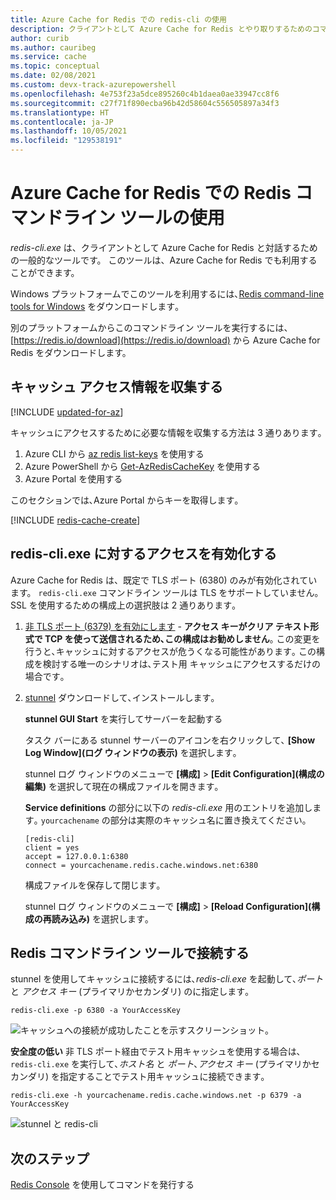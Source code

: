 ```yaml
---
title: Azure Cache for Redis での redis-cli の使用
description: クライアントとして Azure Cache for Redis とやり取りするためのコマンドライン ツールとして *redis-cli.exe* を使用する方法について説明します。
author: curib
ms.author: cauribeg
ms.service: cache
ms.topic: conceptual
ms.date: 02/08/2021
ms.custom: devx-track-azurepowershell
ms.openlocfilehash: 4e753f23a5dce895260c4b1daea0ae33947cc8f6
ms.sourcegitcommit: c27f71f890ecba96b42d58604c556505897a34f3
ms.translationtype: HT
ms.contentlocale: ja-JP
ms.lasthandoff: 10/05/2021
ms.locfileid: "129538191"
---
```

# <a name="use-the-redis-command-line-tool-with-azure-cache-for-redis"></a>Azure Cache for Redis での Redis コマンドライン ツールの使用

*redis-cli.exe* は、クライアントとして Azure Cache for Redis と対話するための一般的なツールです。 このツールは、Azure Cache for Redis でも利用することができます。

Windows プラットフォームでこのツールを利用するには､[Redis command-line tools for Windows](https://github.com/MSOpenTech/redis/releases/) をダウンロードします｡ 

別のプラットフォームからこのコマンドライン ツールを実行するには、[https://redis.io/download](https://redis.io/download) から Azure Cache for Redis をダウンロードします。

## <a name="gather-cache-access-information"></a>キャッシュ アクセス情報を収集する

[!INCLUDE [updated-for-az](../../includes/updated-for-az.md)]

キャッシュにアクセスするために必要な情報を収集する方法は 3 通りあります｡

1. Azure CLI から [az redis list-keys](/cli/azure/redis#az_redis_list_keys) を使用する
2. Azure PowerShell から [Get-AzRedisCacheKey](/powershell/module/az.rediscache/Get-AzRedisCacheKey) を使用する
3. Azure Portal を使用する

このセクションでは､Azure Portal からキーを取得します｡

[!INCLUDE [redis-cache-create](includes/redis-cache-access-keys.md)]


## <a name="enable-access-for-redis-cliexe"></a>redis-cli.exe に対するアクセスを有効化する

Azure Cache for Redis は、既定で TLS ポート (6380) のみが有効化されています。 `redis-cli.exe` コマンドライン ツールは TLS をサポートしていません｡ SSL を使用するための構成上の選択肢は 2 通りあります｡

1. [非 TLS ポート (6379) を有効にします](cache-configure.md#access-ports) -  **アクセス キーがクリア テキスト形式で TCP を使って送信されるため､この構成はお勧めしません**｡ この変更を行うと､キャッシュに対するアクセスが危うくなる可能性があります｡ この構成を検討する唯一のシナリオは､テスト用 キャッシュにアクセスするだけの場合です｡

2. [stunnel](https://www.stunnel.org/downloads.html) ダウンロードして､インストールします｡

    **stunnel GUI Start** を実行してサーバーを起動する

    タスク バーにある stunnel サーバーのアイコンを右クリックして､ **[Show Log Window]\(ログ ウィンドウの表示\)** を選択します｡

    stunnel ログ ウィンドウのメニューで **[構成]**  >  **[Edit Configuration]\(構成の編集\)** を選択して現在の構成ファイルを開きます｡

    **Service definitions** の部分に以下の *redis-cli.exe* 用のエントリを追加します｡ `yourcachename` の部分は実際のキャッシュ名に置き換えてください｡ 

    ```
    [redis-cli]
    client = yes
    accept = 127.0.0.1:6380
    connect = yourcachename.redis.cache.windows.net:6380
    ```

    構成ファイルを保存して閉じます｡ 
  
    stunnel ログ ウィンドウのメニューで **[構成]**  >  **[Reload Configuration]\(構成の再読み込み\)** を選択します｡


## <a name="connect-using-the-redis-command-line-tool"></a>Redis コマンドライン ツールで接続する

stunnel を使用してキャッシュに接続するには､*redis-cli.exe* を起動して､*ポート* と *アクセス キー* (プライマリかセカンダリ) のに指定します｡

```
redis-cli.exe -p 6380 -a YourAccessKey
```

![キャッシュへの接続が成功したことを示すスクリーンショット。](media/cache-how-to-redis-cli-tool/cache-redis-cli-stunnel.png)

**安全度の低い** 非 TLS ポート経由でテスト用キャッシュを使用する場合は､`redis-cli.exe` を実行して､*ホスト名* と *ポート*､*アクセス キー* (プライマリかセカンダリ) を指定することでテスト用キャッシュに接続できます｡

```
redis-cli.exe -h yourcachename.redis.cache.windows.net -p 6379 -a YourAccessKey
```

![stunnel と redis-cli](media/cache-how-to-redis-cli-tool/cache-redis-cli-non-ssl.png)




## <a name="next-steps"></a>次のステップ

[Redis Console](cache-configure.md#redis-console) を使用してコマンドを発行する
